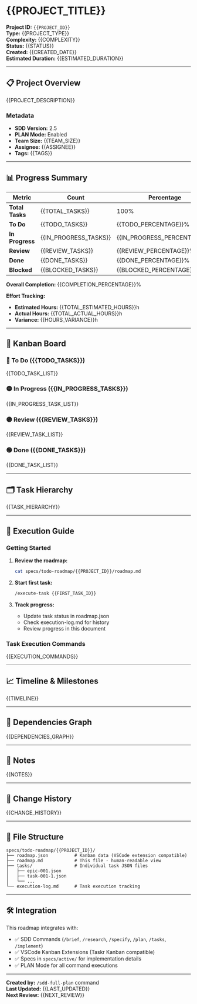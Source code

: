 # {{PROJECT_TITLE}}

**Project ID:** `{{PROJECT_ID}}`  
**Type:** {{PROJECT_TYPE}}  
**Complexity:** {{COMPLEXITY}}  
**Status:** {{STATUS}}  
**Created:** {{CREATED_DATE}}  
**Estimated Duration:** {{ESTIMATED_DURATION}}

---

## 📋 Project Overview

{{PROJECT_DESCRIPTION}}

### Metadata
- **SDD Version:** 2.5
- **PLAN Mode:** Enabled
- **Team Size:** {{TEAM_SIZE}}
- **Assignee:** {{ASSIGNEE}}
- **Tags:** {{TAGS}}

---

## 📊 Progress Summary

| Metric | Count | Percentage |
|--------|-------|------------|
| **Total Tasks** | {{TOTAL_TASKS}} | 100% |
| **To Do** | {{TODO_TASKS}} | {{TODO_PERCENTAGE}}% |
| **In Progress** | {{IN_PROGRESS_TASKS}} | {{IN_PROGRESS_PERCENTAGE}}% |
| **Review** | {{REVIEW_TASKS}} | {{REVIEW_PERCENTAGE}}% |
| **Done** | {{DONE_TASKS}} | {{DONE_PERCENTAGE}}% |
| **Blocked** | {{BLOCKED_TASKS}} | {{BLOCKED_PERCENTAGE}}% |

**Overall Completion:** {{COMPLETION_PERCENTAGE}}%

**Effort Tracking:**
- **Estimated Hours:** {{TOTAL_ESTIMATED_HOURS}}h
- **Actual Hours:** {{TOTAL_ACTUAL_HOURS}}h
- **Variance:** {{HOURS_VARIANCE}}h

---

## 📅 Kanban Board

### 🔵 To Do ({{TODO_TASKS}})

{{TODO_TASK_LIST}}

### 🟡 In Progress ({{IN_PROGRESS_TASKS}})

{{IN_PROGRESS_TASK_LIST}}

### 🟣 Review ({{REVIEW_TASKS}})

{{REVIEW_TASK_LIST}}

### 🟢 Done ({{DONE_TASKS}})

{{DONE_TASK_LIST}}

---

## 🗂️ Task Hierarchy

{{TASK_HIERARCHY}}

---

## 🚀 Execution Guide

### Getting Started

1. **Review the roadmap:**
   ```bash
   cat specs/todo-roadmap/{{PROJECT_ID}}/roadmap.md
   ```

2. **Start first task:**
   ```bash
   /execute-task {{FIRST_TASK_ID}}
   ```

3. **Track progress:**
   - Update task status in roadmap.json
   - Check execution-log.md for history
   - Review progress in this document

### Task Execution Commands

{{EXECUTION_COMMANDS}}

---

## 📈 Timeline & Milestones

{{TIMELINE}}

---

## 🔗 Dependencies Graph

{{DEPENDENCIES_GRAPH}}

---

## 📝 Notes

{{NOTES}}

---

## 🔄 Change History

{{CHANGE_HISTORY}}

---

## 📂 File Structure

```
specs/todo-roadmap/{{PROJECT_ID}}/
├── roadmap.json          # Kanban data (VSCode extension compatible)
├── roadmap.md            # This file - human-readable view
├── tasks/                # Individual task JSON files
│   ├── epic-001.json
│   ├── task-001-1.json
│   └── ...
└── execution-log.md      # Task execution tracking
```

---

## 🛠️ Integration

This roadmap integrates with:
- ✅ SDD Commands (`/brief`, `/research`, `/specify`, `/plan`, `/tasks`, `/implement`)
- ✅ VSCode Kanban Extensions (Taskr Kanban compatible)
- ✅ Specs in `specs/active/` for implementation details
- ✅ PLAN Mode for all command executions

---

**Created by:** `/sdd-full-plan` command  
**Last Updated:** {{LAST_UPDATED}}  
**Next Review:** {{NEXT_REVIEW}}

